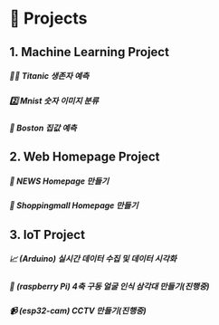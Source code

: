# 🐥 Projects

## 1. Machine Learning Project

#####  🙆‍♀️ Titanic 생존자 예측
#####  2️⃣ Mnist 숫자 이미지 분류
#####  🏡 Boston 집값 예측

## 2. Web Homepage Project

#####  📰 NEWS Homepage 만들기
#####  🛒 Shoppingmall Homepage 만들기

## 3. IoT Project

#####  📈 (Arduino) 실시간 데이터 수집 및 데이터 시각화
#####  📸 (raspberry Pi) 4축 구동 얼굴 인식 삼각대 만들기(진행중)
#####  📹 (esp32-cam) CCTV 만들기(진행중)
